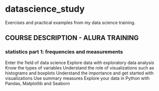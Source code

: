 # datascience_study
Exercises and practical examples from my data science training.

## COURSE DESCRIPTION - ALURA TRAINING

### statistics part 1: frequencies and measurements
  Enter the field of data science
  Explore data with exploratory data analysis
  Know the types of variables
  Understand the role of visualizations such as histograms and boxplots
  Understand the importance and get started with visualizations
  Use summary measures
  Explore your data in Python with Pandas, Matplotlib and Seaborn


